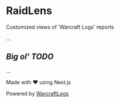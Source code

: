 # RaidLens
Customized views of 'Warcraft Logs' reports

...

## *Big ol' TODO*
...

Made with ❤️ using Next.js

Powered by [WarcraftLogs](http://www.warcraftlogs.com)
